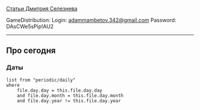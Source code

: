 
[Статьи Дмитрия Селезнева](https://www.masculist.ru/blogs/searchbyauthor.html?author_name=%D0%94%D0%BC%D0%B8%D1%82%D1%80%D0%B8%D0%B9%20%D0%A1%D0%B5%D0%BB%D0%B5%D0%B7%D0%BD%D1%91%D0%B2)

GameDistribution:
Login: adammambetov.342@gmail.com
Password: DAsCWe5sPip!AU2

---

## Про сегодня

### Даты

```dataview
list from "periodic/daily"
where
	file.day.day = this.file.day.day
	and file.day.month = this.file.day.month
	and file.day.year != this.file.day.year
```

